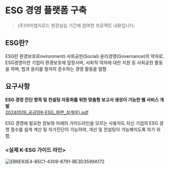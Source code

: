 # ESG 경영 플랫폼 구축

> (주)아이엠지로드 현장실습 기간에 참여한 프로젝트 내용입니다.

## ESG란?
ESG란 환경보호(Environment)·사회공헌(Social)·윤리경영(Governance)의 약자로, ESG경영이란 기업이 환경보호에 앞장서며, 사회적 약자에 대한 지원 등 사회공헌 활동을 하며, 법과 윤리를 철저히 준수하는 경영 활동을 말함


## 요구사항
**ESG 경영 진단 항목 및 컨설팅 자동화를 위한 맞춤형 보고서 생성이 가능한 웹 서비스 개발**   
[20240519_공급망K-ESG_화면_설계(E).pdf](https://github.com/user-attachments/files/17163485/20240519_.K-ESG_._.E.pdf)   


ESG 경영에 필요한 정보와 아래의 가이드라인을 모르는 사용자도 자신 기업의 ESG 경영 점수를 쉽게 계산 및 자가진단이 가능하여, 개선 및 컨설팅이 가능해지도록 하기 위함.



### <실제 K-ESG 가이드 라인>
![EB6E93E4-B5C1-4309-8791-BE3D3599A172](https://github.com/user-attachments/assets/afdf087e-5bb7-44cb-8fb5-a29ca2c1e934)

